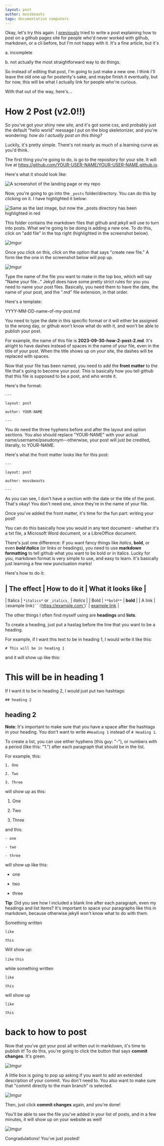 ```yaml
---
layout: post
author: mossbeasts
tags: documentation computers
---
```


Okay, let's try this again. I [previously](https://mossbeasts.github.io/2023/2023/09/28/how-2-post.html) tried to write a post explaining how to post on a github pages site for people who'd never worked with github, markdown, or a cli before, but I'm not happy with it. It's a fine article, but it's

a. incomplete

b. not actually the most straightforward way to do things.

So instead of editing that post, I'm going to just make a new one. I think I'll leave the old one up for posterity's sake, and maybe finish it eventually, but for now, this will be what I actually link for people who're curious.

With that out of the way, here's...

# How 2 Post (v2.0!!)

So you've got your shiny new site, and it's got some css, and probably just the default "hello world" message I put on the blog skeletonizer, and you're wondering: *how do I actually post on this thing?*

Luckily, it's pretty simple. There's not nearly as much of a learning curve as you'd think.

The first thing you're going to do, is go to the repository for your site. It will live at https://github.com/YOUR-USER-NAME/YOUR-USER-NAME.github.io.

Here's what it should look like:

![A screenshot of the landing page or my repo](https://i.imgur.com/p3vwQ0i.png)

Now, you're going to go into the `_posts` folder/directory. You can do this by clicking on it. I have highlighted it below:

![Same as the last image, but now the `_posts` directory has been highlighted in red](https://i.imgur.com/1yLjqDe.png)

This folder contains the markdown files that github and jekyll will use to turn into posts. What we're going to be doing is adding a new one. To do this, click on "add file" in the top right (highlighted in the screenshot below).

![Imgur](https://i.imgur.com/cJFEoy6.png)

Once you click on this, click on the option that says "create new file." A form like the one in the screenshot below will pop up.

![Imgur](https://i.imgur.com/85MAgLw.png)

Type the name of the file you want to make  in the top box, which will say "Name your file..." Jekyll does have some pretty strict rules for you you need to name your post files. Basically, you need them to have the date, the name of your post, and the ".md" file extension, in that order.

Here's a template:

YYYY-MM-DD-name-of-my-post.md

You need to type the date in this specific format or it will either be assigned to the wrong day, or github won't know what do with it, and won't be able to publish your post.

For example, the name of this file is **2023-09-30-how-2-post-2.md**. It's alright to have dashes instead of spaces in the name of your file, even in the title of your post. When the title shows up on your site, the dashes will be replaced with spaces.

Now that your file has been named, you need to add the **front matter** to the file that's going to become your post. This is basically how you tell github that this file is supposed to be a post, and who wrote it.

Here's the format:

`---`

`layout: post`

`author: YOUR-NAME`

`---`

You do need the three hyphens before and after the layout and option sections. You also should replace "YOUR-NAME" with your actual name/username/pseudonym--otherwise, your post will just be credited, literally, to YOUR-NAME.

Here's what the front matter looks like for this post:

`---`

`layout: post`

`author: mossbeasts`

`---`

As you can see, I don't have a section with the date or the title of the post. That's okay! You don't need one, since they're in the name of your file.

Once you've added the front matter, it's time for the fun part: writing your post!

You can do this basically how you would in any text document - whether it's a txt file, a Microsoft Word document, or a LibreOffice document.

There's just one difference: if you want fancy things like *italics*, **bold**, or even ***bold italics*** (or links or headings), you need to use **markdown formatting** to tell github what you want to be bold or in italics. Lucky for you, markdown format is very simple to use, and easy to learn. It's basically just learning a few new punctuation marks!

Here's how to do it:

| The effect | How to do it | What it looks like |
---
| Italics | `*italics*` or `_italics_` | *italics* |
| Bold | `**bold**` | **bold** |
| A link | `[`example link`]``(`https://example.com`)` | [example link](https://example.com) |

The other things I often find myself using are **headings** and **lists**.

To create a heading, just put a hastag before the line that you want to be a heading.

For example, if I want this text to be in heading 1, I would write it like this:

`# This will be in heading 1`

and it will show up like this:

# This will be in heading 1

If I want it to be in heading 2, I would just put two hashtags:

`## heading 2`

## heading 2

**Note**: It's important to make sure that you have a space after the hashtags in your heading. You don't want to write `#Heading 1` instead of `# Heading 1`.

To create a list, you can use either hyphens (this guy: "-"), or numbers with a period (like this: "1.") after each paragraph that should be in the list.

For example, this:

`1. One`

 

`2. Two`

 


`3. Three`

will show up as this:

1. One

2. Two

3. Three

and this:

`- one`

 

`- two`

 

`- three`

will show up like this:

- one

 

- two

 

- three

**Tip**: Did you see how I included a blank line after each paragraph, even my headings and list items? It's important to space your paragraphs like this in markdown, because otherwise jekyll won't know what to do with them.

Something written

`like`

`this`

Will show up:

`like`
`this`

while something written

`like`

 

`this`

will show up

`like`

`this`

# back to how to post

Now that you've got your post all written out in markdown, it's time to publish it! To do this, you're going to click the button that says **commit changes**. It's green.

![Imgur](https://i.imgur.com/xwXXyXW.png)

A little box is going to pop up asking if you want to add an extended description of your commit. You don't need to. You also want to make sure that "commit directly to the main branch" is selected.

![Imgur](https://i.imgur.com/rKO5KOI.png)

Then, just click **commit changes** again, and you're done!

You'll be able to see the file you've added in your list of posts, and in a few minutes, it will show up on your website as well!

![Imgur](https://i.imgur.com/imVyOTt.png)

Congradulations! You've just posted!

